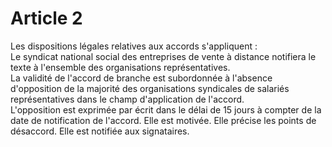 # Article 2

  
Les dispositions légales relatives aux accords s'appliquent :  
Le syndicat national social des entreprises de vente à distance notifiera le texte à l'ensemble des organisations représentatives.  
La validité de l'accord de branche est subordonnée à l'absence d'opposition de la majorité des organisations syndicales de salariés représentatives dans le champ d'application de l'accord.  
L'opposition est exprimée par écrit dans le délai de 15 jours à compter de la date de notification de l'accord. Elle est motivée. Elle précise les points de désaccord. Elle est notifiée aux signataires.

